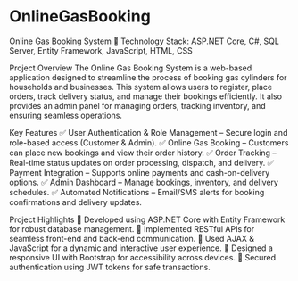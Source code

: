 # OnlineGasBooking
Online Gas Booking System
🚀 Technology Stack: ASP.NET Core, C#, SQL Server, Entity Framework, JavaScript, HTML, CSS

Project Overview
The Online Gas Booking System is a web-based application designed to streamline the process of booking gas cylinders for households and businesses. This system allows users to register, place orders, track delivery status, and manage their bookings efficiently. It also provides an admin panel for managing orders, tracking inventory, and ensuring seamless operations.

Key Features
✅ User Authentication & Role Management – Secure login and role-based access (Customer & Admin).
✅ Online Gas Booking – Customers can place new bookings and view their order history.
✅ Order Tracking – Real-time status updates on order processing, dispatch, and delivery.
✅ Payment Integration – Supports online payments and cash-on-delivery options.
✅ Admin Dashboard – Manage bookings, inventory, and delivery schedules.
✅ Automated Notifications – Email/SMS alerts for booking confirmations and delivery updates.

Project Highlights
🔹 Developed using ASP.NET Core with Entity Framework for robust database management.
🔹 Implemented RESTful APIs for seamless front-end and back-end communication.
🔹 Used AJAX & JavaScript for a dynamic and interactive user experience.
🔹 Designed a responsive UI with Bootstrap for accessibility across devices.
🔹 Secured authentication using JWT tokens for safe transactions.
